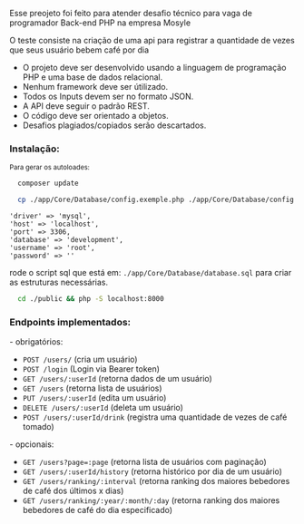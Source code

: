 Esse preojeto foi feito para atender desafio técnico para vaga de programador Back-end PHP na empresa Mosyle

O teste consiste na criação de uma api para registrar a quantidade de vezes que seus usuário bebem café por dia

- O projeto deve ser desenvolvido usando a linguagem de programação PHP e uma base de dados relacional.
- Nenhum framework deve ser útilizado.
- Todos os Inputs devem ser no formato JSON.
- A API deve seguir o padrão REST.
- O código deve ser orientado a objetos.
- Desafios plagiados/copiados serão descartados.

<h3>Instalação:</h3>

<small>Para gerar os autoloades:</small>
```bash
  composer update
```
```bash
  cp ./app/Core/Database/config.exemple.php ./app/Core/Database/config.php 
```

    'driver' => 'mysql',
    'host' => 'localhost',
    'port' => 3306,
    'database' => 'development',
    'username' => 'root',
    'password' => ''

rode o script sql que está em: `./app/Core/Database/database.sql` 
para criar as estruturas necessárias.

```bash
  cd ./public && php -S localhost:8000 
```

<h3>Endpoints implementados:</h3>
<p> - obrigatórios:</p>

- `POST /users/` (cria um usuário)
- `POST /login` (Login via Bearer token)
- `GET /users/:userId` (retorna dados de um usuário)
- `GET /users` (retorna lista de usuários)
- `PUT /users/:userId` (edita um usuário)
- `DELETE /users/:userId` (deleta um usuário)
- `POST /users/:userId/drink` (registra uma quantidade de vezes de café tomado)

<p> - opcionais:</p>

- `GET /users?page=:page` (retorna lista de usuários com paginação)
- `GET /users/:userId/history` (retorna histórico por dia de um usuário)
- `GET /users/ranking/:interval` (retorna ranking dos maiores bebedores de café dos últimos x dias)
- `GET /users/ranking/:year/:month/:day` (retorna ranking dos maiores bebedores de café do dia especificado)

